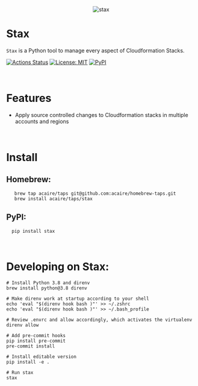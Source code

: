 <div align="center">
  <img src="./stax.svg" alt="stax">
</div>

# Stax
`Stax` is a Python tool to manage every aspect of Cloudformation Stacks.

<a href="https://github.com/acaire/stax/actions"><img alt="Actions Status" src="https://github.com/acaire/stax/workflows/Test/badge.svg"></a>
<a href="https://github.com/acaire/stax/blob/master/LICENSE"><img alt="License: MIT" src="https://img.shields.io/github/license/acaire/stax"></a>
<a href="https://pypi.org/project/stax/"><img alt="PyPI" src="https://img.shields.io/pypi/v/stax"></a>

<br/>

Features
========
* Apply source controlled changes to Cloudformation stacks in multiple accounts and regions

<br/>

Install
=======
## Homebrew:
```
   brew tap acaire/taps git@github.com:acaire/homebrew-taps.git
   brew install acaire/taps/stax
```

## PyPI:
```
  pip install stax
```

<br/>

Developing on Stax:
===================
```
# Install Python 3.8 and direnv
brew install python@3.8 direnv

# Make direnv work at startup according to your shell
echo 'eval "$(direnv hook bash )"' >> ~/.zshrc
echo 'eval "$(direnv hook bash )"' >> ~/.bash_profile

# Review .envrc and allow accordingly, which activates the virtualenv
direnv allow

# Add pre-commit hooks
pip install pre-commit
pre-commit install

# Install editable version
pip install -e .

# Run stax
stax
```

<br/>

